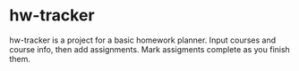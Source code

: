 # hw-tracker

hw-tracker is a project for a basic homework planner.  Input courses and course info, then add assignments.  Mark assigments complete as you finish them.